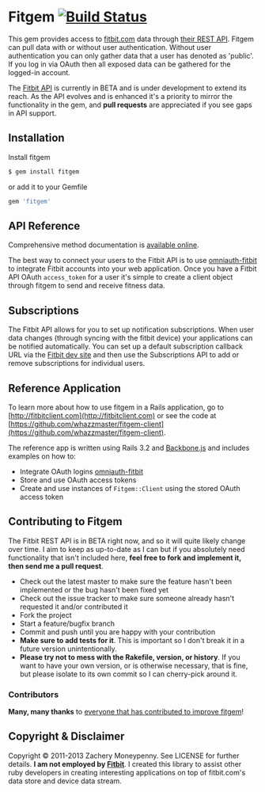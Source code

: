# Fitgem [![Build Status](https://secure.travis-ci.org/whazzmaster/fitgem.png)](http://travis-ci.org/whazzmaster/fitgem)

This gem provides access to [fitbit.com](http://www.fitbit.com) data through [their REST API](http://dev.fitbit.com).  Fitgem can pull data with or without user authentication. Without user authentication you can only gather data that a user has denoted as 'public'.  If you log in via OAuth then all exposed data can be gathered for the logged-in account.

The [Fitbit API](https://wiki.fitbit.com/display/API/Fitbit+API) is currently in BETA and is under development to extend its reach. As the API evolves and is enhanced it's a priority to mirror the functionality in the gem, and **pull requests** are appreciated if you see gaps in API support.

## Installation

Install fitgem

```bash
$ gem install fitgem
```

or add it to your Gemfile

```ruby
gem 'fitgem'
```

## API Reference

Comprehensive method documentation is [available online](http://www.rubydoc.info/github/whazzmaster/fitgem/frames).

The best way to connect your users to the Fitbit API is to use
[omniauth-fitbit](https://github.com/tkgospodinov/omniauth-fitbit) to integrate Fitbit accounts into your web application. Once you have a Fitbit API OAuth `access_token` for a user it's simple to create a client object through fitgem to send and receive fitness data.

## Subscriptions

The Fitbit API allows for you to set up notification subscriptions. When user data changes (through syncing with the fitbit device) your applications can be notified automatically.  You can set up a default subscription callback URL via the [Fitbit dev site](https://dev.fitbit.com/ 'Fitbit Developer Site') and then use the Subscriptions API to add or remove subscriptions for individual users.

## Reference Application

To learn more about how to use fitgem in a Rails application, go to [http://fitbitclient.com](http://fitbitclient.com) or see the code at [https://github.com/whazzmaster/fitgem-client](https://github.com/whazzmaster/fitgem-client).

The reference app is written using Rails 3.2 and [Backbone.js](http://backbonejs.org) and includes examples on how to:

* Integrate OAuth logins [omniauth-fitbit](https://github.com/tkgospodinov/omniauth-fitbit)
* Store and use OAuth access tokens
* Create and use instances of `Fitgem::Client` using the stored OAuth access token

## Contributing to Fitgem

The Fitbit REST API is in BETA right now, and so it will quite likely change over time.  I aim to keep as up-to-date as I can but if you absolutely need functionality that isn't included here, **feel free to fork and implement it, then send me a pull request**.

* Check out the latest master to make sure the feature hasn't been implemented or the bug hasn't been fixed yet
* Check out the issue tracker to make sure someone already hasn't requested it and/or contributed it
* Fork the project
* Start a feature/bugfix branch
* Commit and push until you are happy with your contribution
* **Make sure to add tests for it**. This is important so I don't break it in a future version unintentionally.
* **Please try not to mess with the Rakefile, version, or history**. If you want to have your own version, or is otherwise
necessary, that is fine, but please isolate to its own commit so I can cherry-pick around it.

### Contributors

**Many, many thanks** to [everyone that has contributed to improve fitgem](https://github.com/whazzmaster/fitgem/graphs/contributors)!

## Copyright & Disclaimer

Copyright &copy; 2011-2013 Zachery Moneypenny. See LICENSE for further details. __I am not employed by [Fitbit](http://fitbit.com)__.  I created this library to assist other ruby developers in creating interesting applications on top of fitbit.com's data store and device data stream.
